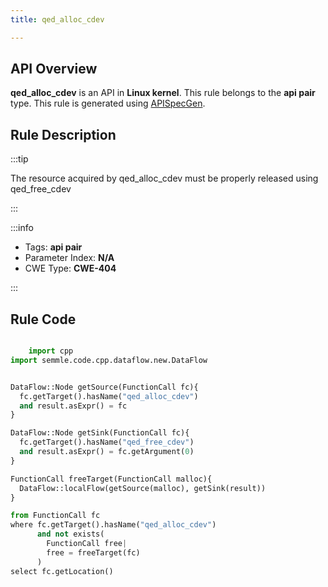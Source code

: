 ```yaml
---
title: qed_alloc_cdev

---
```



## API Overview
**qed_alloc_cdev** is an API in **Linux kernel**. This rule belongs to the **api pair** type. This rule is generated using [APISpecGen](../../tools/APISpecGen).
## Rule Description

:::tip

The resource acquired by qed_alloc_cdev must be properly released using qed_free_cdev

:::

:::info

- Tags: **api pair**
- Parameter Index: **N/A**
- CWE Type: **CWE-404**

:::

## Rule Code
```python

    import cpp
import semmle.code.cpp.dataflow.new.DataFlow


DataFlow::Node getSource(FunctionCall fc){
  fc.getTarget().hasName("qed_alloc_cdev")
  and result.asExpr() = fc
}

DataFlow::Node getSink(FunctionCall fc){
  fc.getTarget().hasName("qed_free_cdev")
  and result.asExpr() = fc.getArgument(0)
}

FunctionCall freeTarget(FunctionCall malloc){
  DataFlow::localFlow(getSource(malloc), getSink(result))
}

from FunctionCall fc
where fc.getTarget().hasName("qed_alloc_cdev")
      and not exists(
        FunctionCall free| 
        free = freeTarget(fc)
      )
select fc.getLocation()

    
```